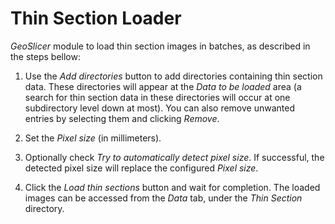 # Thin Section Loader

_GeoSlicer_ module to load thin section images in batches, as described in the steps bellow:

1. Use the _Add directories_ button to add directories containing thin section data. These directories will appear at the _Data to be loaded_ area (a search for thin section data in these directories will occur at one subdirectory level down at most). You can also remove unwanted entries by selecting them and clicking _Remove_.

2. Set the _Pixel size_ (in millimeters).

3. Optionally check _Try to automatically detect pixel size_. If successful, the detected pixel size will replace the configured _Pixel size_.

4. Click the _Load thin sections_ button and wait for completion. The loaded images can be accessed from the _Data_ tab, under the _Thin Section_ directory.